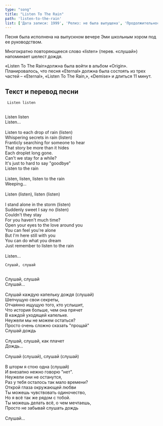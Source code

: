 ```yaml
---
type: "song"
title: "Listen To The Rain"
path: 'listen-to-the-rain'
list: ['Дата записи: 1999', 'Релиз: не была выпущена', 'Продолжительность: 3:14']
---
```


Песня была исполнена на выпускном вечере Эми школьным хором под ее руководством.

Многократно повторяющееся слово «listen» (перев. «слушай») напоминает шелест дождя.

«Listen To The Rain»должна была войти в альбом «Origin». Планировалось, что песня «Eternal» должна была состоять из трех частей – «Eternal», «Listen To The Rain,», «Demise» и длиться 11 минут.



## <i class="fas fa-dove"></i> Текст и перевод песни

<div class="song-wrap">

<div class="song-lyric">
    
	 Listen listen 

  <br/>
  Listen listen 

  <br/>
  Listen...

  <br/>
<br/>
  Listen to each drop of rain (listen)

  <br/>
  Whispering secrets in rain (listen)

  <br/>
  Franticly searching for someone to hear

  <br/>
  That story be more than it hides

  <br/>
  Each droplet long gone.

  <br/>
  Can't we stay for a while?

  <br/>
  It's just to hard to say "goodbye"

  <br/>
  Listen to the rain

  <br/>
<br/>
  Listen, listen, listen to the rain

  <br/>
  Weeping...

  <br/>
<br/>
  Listen (listen), listen (listen)

  <br/>
<br/>
  I stand alone in the storm (listen)

  <br/>
  Suddenly sweet I say no (listen)

  <br/>
  Couldn't they stay

  <br/>
  For you haven't much time?

  <br/>
  Open your eyes to the love around you

  <br/>
  You can feel you're alone

  <br/>
  But I'm here still with you

  <br/>
  You can do what you dream

  <br/>
  Just remember to listen to the rain

  <br/>
<br/>
  Listen...
  
  </div>

<div class="song-lyric">
    
	Слушай, слушай

  <br/>
  Слушай, слушай

  <br/>
  Слушай...

  <br/>
<br/>
  Слушай каждую капельку дождя (слушай)

  <br/>
  Шепчущую свои секреты, 

  <br/>
  Отчаянно ищущую того, кто услышит, 

  <br/>
  Что история больше, чем она прячет

  <br/>
  В каждой уходящей капельке.

  <br/>
  Неужели мы не можем остаться?

  <br/>
  Просто очень сложно сказать "прощай"

  <br/>
  Слушай дождь

  <br/>
<br/>
  Слушай, слушай, как плачет

  <br/>
  Дождь...

  <br/>
<br/>
  Слушай (слушай), слушай (слушай)

  <br/>
<br/>
  В шторм я стою одна (слушай)

  <br/>
  И внезапно нежно говорю "нет".

  <br/>
  Неужели они не останутся, 

  <br/>
  Раз у тебя осталось так мало времени?

  <br/>
  Открой глаза окружающей любви

  <br/>
  Ты можешь чувствовать одиночество, 

  <br/>
  Но я всё так же рядом с тобой.

  <br/>
  Ты можешь делать всё, о чем мечтаешь, 

  <br/>
  Просто не забывай слушать дождь

  <br/>
<br/>
  Слушай...

  </div>

</div>
    